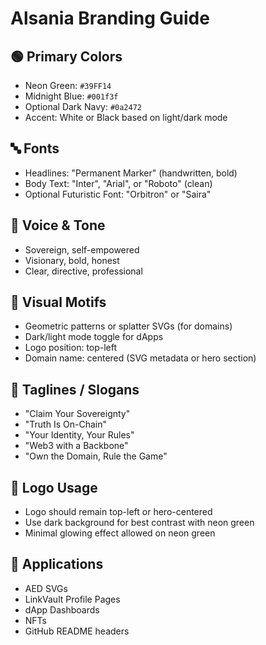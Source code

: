 # Alsania Branding Guide

## 🟢 Primary Colors
- Neon Green: `#39FF14`
- Midnight Blue: `#001f3f`
- Optional Dark Navy: `#0a2472`
- Accent: White or Black based on light/dark mode

## 🔤 Fonts
- Headlines: "Permanent Marker" (handwritten, bold)
- Body Text: "Inter", "Arial", or "Roboto" (clean)
- Optional Futuristic Font: "Orbitron" or "Saira"

## 🧠 Voice & Tone
- Sovereign, self-empowered
- Visionary, bold, honest
- Clear, directive, professional

## 🧩 Visual Motifs
- Geometric patterns or splatter SVGs (for domains)
- Dark/light mode toggle for dApps
- Logo position: top-left
- Domain name: centered (SVG metadata or hero section)

## 🔁 Taglines / Slogans
- "Claim Your Sovereignty"
- "Truth Is On-Chain"
- "Your Identity, Your Rules"
- "Web3 with a Backbone"
- "Own the Domain, Rule the Game"

## 🧬 Logo Usage
- Logo should remain top-left or hero-centered
- Use dark background for best contrast with neon green
- Minimal glowing effect allowed on neon green

## 📎 Applications
- AED SVGs
- LinkVault Profile Pages
- dApp Dashboards
- NFTs
- GitHub README headers

